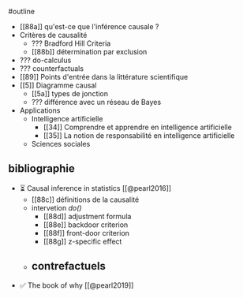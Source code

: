 #outline 

- [[88a]] qu'est-ce que l'inférence causale ?
- Critères de causalité
	- ??? Bradford Hill Criteria
	- [[88b]] détermination par exclusion
- ??? do-calculus
- ??? counterfactuals
- [[89]] Points d'entrée dans la littérature scientifique
- [[5]] Diagramme causal
	- [[5a]] types de jonction
	- ??? différence avec un réseau de Bayes
- Applications
	- Intelligence artificielle
		- [[34]] Comprendre et apprendre en intelligence artificielle
		- [[35]] La notion de responsabilité en intelligence artificielle
	- Sciences sociales

## bibliographie

- ⏳ Causal inference in statistics [[@pearl2016]]
	- [[88c]] définitions de la causalité
	- intervetion *do()*
		- [[88d]] adjustment formula
		- [[88e]] backdoor criterion
		- [[88f]] front-door criterion
		- [[88g]] z-specific effect
	- contrefactuels
		- 
-  ✅ The book of why [[@pearl2019]]